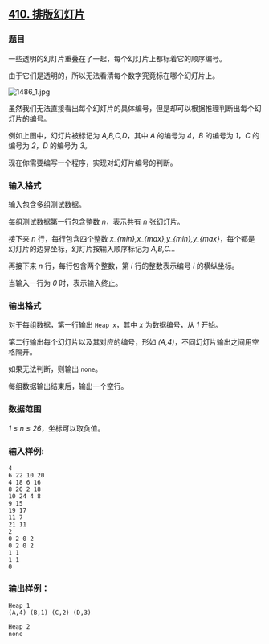 ## [410. 排版幻灯片](https://www.acwing.com/problem/content/412/)

### 题目

一些透明的幻灯片重叠在了一起，每个幻灯片上都标着它的顺序编号。

由于它们是透明的，所以无法看清每个数字究竟标在哪个幻灯片上。

 ![1486_1.jpg](/media/article/image/2019/02/15/19_0066e5fa31-1486_1.jpg)

虽然我们无法直接看出每个幻灯片的具体编号，但是却可以根据推理判断出每个幻灯片的编号。

例如上图中，幻灯片被标记为 *A,B,C,D*，其中 *A* 的编号为 *4*，*B* 的编号为 *1*，*C* 的编号为 *2*，*D* 的编号为 *3*。

现在你需要编写一个程序，实现对幻灯片编号的判断。

### 输入格式

输入包含多组测试数据。

每组测试数据第一行包含整数 *n*，表示共有 *n* 张幻灯片。

接下来 *n* 行，每行包含四个整数 *x_{min},x_{max},y_{min},y_{max}*，每个都是幻灯片的边界坐标，幻灯片按输入顺序标记为 *A,B,C…*

再接下来 *n* 行，每行包含两个整数，第 *i* 行的整数表示编号 *i* 的横纵坐标。

当输入一行为 *0* 时，表示输入终止。

### 输出格式

对于每组数据，第一行输出 `Heap x`，其中 *x* 为数据编号，从 *1* 开始。

第二行输出每个幻灯片以及其对应的编号，形如 *(A,4)*，不同幻灯片输出之间用空格隔开。

如果无法判断，则输出 `none`。

每组数据输出结束后，输出一个空行。

### 数据范围

*1 ≤ n ≤ 26*，坐标可以取负值。

### 输入样例:

```
4
6 22 10 20
4 18 6 16
8 20 2 18
10 24 4 8
9 15
19 17
11 7
21 11
2
0 2 0 2
0 2 0 2
1 1
1 1
0
```

### 输出样例：

```
Heap 1
(A,4) (B,1) (C,2) (D,3)

Heap 2
none
```
